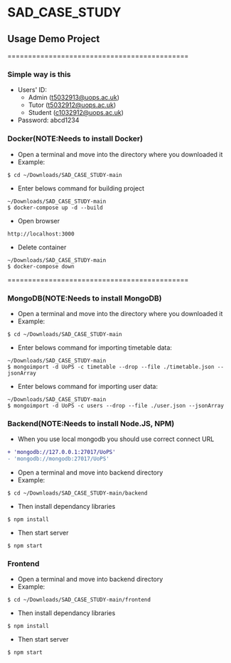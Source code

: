 # SAD_CASE_STUDY
## Usage Demo Project
============================================
### Simple way is this
* Users' ID: 
  - Admin (t5032913@uops.ac.uk)
  - Tutor (t5032912@uops.ac.uk)
  - Student (c1032912@uops.ac.uk)
* Password: abcd1234

### Docker(NOTE:Needs to install Docker)
* Open a terminal and move into the directory where you downloaded it
* Example:
```
$ cd ~/Downloads/SAD_CASE_STUDY-main
```
* Enter belows command for building project
```
~/Downloads/SAD_CASE_STUDY-main
$ docker-compose up -d --build
```
* Open browser
```
http://localhost:3000
```
* Delete container
```
~/Downloads/SAD_CASE_STUDY-main
$ docker-compose down
```
============================================

### MongoDB(NOTE:Needs to install MongoDB)
* Open a terminal and move into the directory where you downloaded it
* Example:
```
$ cd ~/Downloads/SAD_CASE_STUDY-main
```
* Enter belows command for importing timetable data:
```
~/Downloads/SAD_CASE_STUDY-main
$ mongoimport -d UoPS -c timetable --drop --file ./timetable.json --jsonArray
```
* Enter belows command for importing user data:
```
~/Downloads/SAD_CASE_STUDY-main
$ mongoimport -d UoPS -c users --drop --file ./user.json --jsonArray
```
### Backend(NOTE:Needs to install Node.JS, NPM)
* When you use local mongodb you should use correct connect URL 
```diff
+ 'mongodb://127.0.0.1:27017/UoPS'
- 'mongodb://mongodb:27017/UoPS'
```
* Open a terminal and move into backend directory
* Example:
```
$ cd ~/Downloads/SAD_CASE_STUDY-main/backend
```
* Then install dependancy libraries
```
$ npm install
```
* Then start server
```
$ npm start
```
### Frontend
* Open a terminal and move into backend directory
* Example:
```
$ cd ~/Downloads/SAD_CASE_STUDY-main/frontend
```
* Then install dependancy libraries
```
$ npm install
```
* Then start server
```
$ npm start
```
